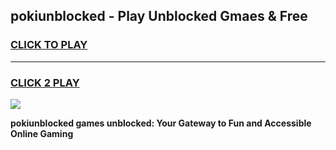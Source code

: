
## pokiunblocked - Play Unblocked Gmaes & Free
<h3>
<a href="https://news.freeplayer.one?title=pokiunblocked&ref=16F">CLICK TO PLAY</a></h3>
<hr>

<h3>
<a href="https://news.freeplayer.one?title=pokiunblocked&ref=16F">CLICK 2 PLAY</a>
  
</h3>

<a href="https://news.freeplayer.one?title=pokiunblocked&ref=16F/"><img src="https://clearcache.store/games.png"></a>


**pokiunblocked games unblocked: Your Gateway to Fun and Accessible Online Gaming**
